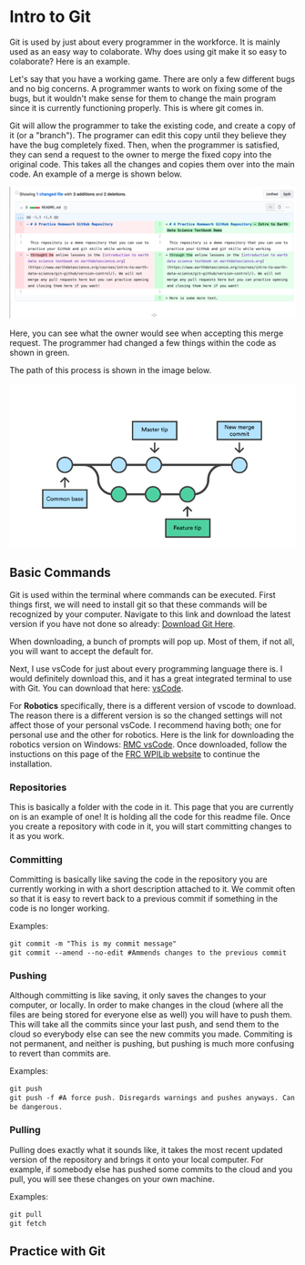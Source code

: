 # Intro to Git
Git is used by just about every programmer in the workforce. It is mainly used as an easy way to colaborate. Why does using git make it so easy to colaborate? Here is an example.

Let's say that you have a working game. There are only a few different bugs and no big concerns. A programmer wants to work on fixing some of the bugs, but it wouldn't make sense for them to change the main program since it is currently functioning properly. This is where git comes in. 

Git will allow the programmer to take the existing code, and create a copy of it (or a "branch"). The programer can edit this copy until they believe they have the bug completely fixed. Then, when the programmer is satisfied, they can send a request to the owner to merge the fixed copy into the original code. This takes all the changes and copies them over into the main code. An example of a merge is shown below. 

![Merge changes](images/2021-09-15-16-48-51.png)

Here, you can see what the owner would see when accepting this merge request. The programmer had changed a few things within the code as shown in green.

The path of this process is shown in the image below.

![Branch path](images/branch.png)

## Basic Commands
Git is used within the terminal where commands can be executed. First things first, we will need to install git so that these commands will be recognized by your computer. Navigate to this link and download the latest version if you have not done so already: [Download Git Here](https://git-scm.com/downloads).

When downloading, a bunch of prompts will pop up. Most of them, if not all, you will want to accept the default for.

Next, I use vsCode for just about every programming language there is. I would definitely download this, and it has a great integrated terminal to use with Git. You can download that here: [vsCode](https://code.visualstudio.com/download).

For **Robotics** specifically, there is a different version of vscode to download. The reason there is a different version is so the changed settings will not affect those of your personal vsCode. I recommend having both; one for personal use and the other for robotics. Here is the link for downloading the robotics version on Windows: [RMC vsCode](https://github.com/wpilibsuite/allwpilib/releases/download/v2021.3.1/WPILib_Windows64-2021.3.1.iso). Once downloaded, follow the instuctions on this page of the [FRC WPILib website](https://docs.wpilib.org/en/stable/docs/zero-to-robot/step-2/wpilib-setup.html) to continue the installation.

### Repositories
This is basically a folder with the code in it. This page that you are currently on is an example of one! It is holding all the code for this readme file. Once you create a repository with code in it, you will start committing changes to it as you work.

### Committing
Committing is basically like saving the code in the repository you are currently working in with a short description attached to it. We commit often so that it is easy to revert back to a previous commit if something in the code is no longer working. 

Examples:
```Shell
git commit -m "This is my commit message"
git commit --amend --no-edit #Ammends changes to the previous commit
```

### Pushing
Although committing is like saving, it only saves the changes to your computer, or locally. In order to make changes in the cloud (where all the files are being stored for everyone else as well) you will have to push them. This will take all the commits since your last push, and send them to the cloud so everybody else can see the new commits you made. Commiting is not permanent, and neither is pushing, but pushing is much more confusing to revert than commits are.

Examples:
```Shell
git push
git push -f #A force push. Disregards warnings and pushes anyways. Can be dangerous.
```

### Pulling
Pulling does exactly what it sounds like, it takes the most recent updated version of the repository and brings it onto your local computer. For example, if somebody else has pushed some commits to the cloud and you pull, you will see these changes on your own machine.

Examples:
```Shell
git pull
git fetch
```

## Practice with Git
